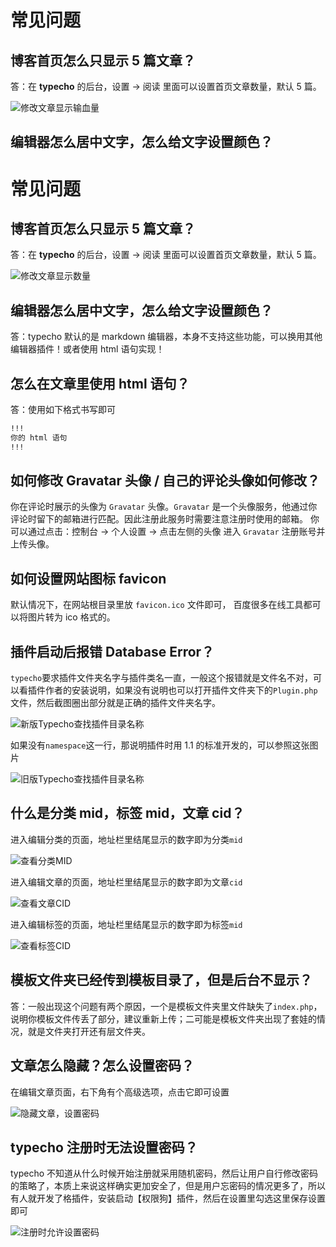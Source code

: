 # 常见问题

## 博客首页怎么只显示 5 篇文章？

答：在 **typecho** 的后台，设置 -> 阅读 里面可以设置首页文章数量，默认 5 篇。

![修改文章显示输血量](images/question_1.png)

## 编辑器怎么居中文字，怎么给文字设置颜色？

# 常见问题

## 博客首页怎么只显示 5 篇文章？

答：在 **typecho** 的后台，设置 -> 阅读 里面可以设置首页文章数量，默认 5 篇。

![修改文章显示数量](images/question_1.png)

## 编辑器怎么居中文字，怎么给文字设置颜色？

答：typecho 默认的是 markdown 编辑器，本身不支持这些功能，可以换用其他编辑器插件！或者使用 html 语句实现！

## 怎么在文章里使用 html 语句？

答：使用如下格式书写即可

```markdown
!!!
你的 html 语句
!!!
```

## 如何修改 Gravatar 头像 / 自己的评论头像如何修改？

你在评论时展示的头像为 `Gravatar` 头像。`Gravatar` 是一个头像服务，他通过你评论时留下的邮箱进行匹配。因此注册此服务时需要注意注册时使用的邮箱。
你可以通过点击：控制台 -> 个人设置 -> 点击左侧的头像 进入 `Gravatar` 注册账号并上传头像。

## 如何设置网站图标 favicon

默认情况下，在网站根目录里放 `favicon.ico` 文件即可， 百度很多在线工具都可以将图片转为 ico 格式的。

## 插件启动后报错 Database Error？

`typecho`要求插件文件夹名字与插件类名一直，一般这个报错就是文件名不对，可以看插件作者的安装说明，如果没有说明也可以打开插件文件夹下的`Plugin.php`文件，然后截图圈出部分就是正确的插件文件夹名字。

![新版Typecho查找插件目录名称](images/question_2.png)

如果没有`namespace`这一行，那说明插件时用 1.1 的标准开发的，可以参照这张图片

![旧版Typecho查找插件目录名称](images/question_3.png)

## 什么是分类 mid，标签 mid，文章 cid？

进入编辑分类的页面，地址栏里结尾显示的数字即为分类`mid`

![查看分类MID](images/question_4.png)

进入编辑文章的页面，地址栏里结尾显示的数字即为文章`cid`

![查看文章CID](images/question_5.png)

进入编辑标签的页面，地址栏里结尾显示的数字即为标签`mid`

![查看标签CID](images/question_6.png)

## 模板文件夹已经传到模板目录了，但是后台不显示？

答：一般出现这个问题有两个原因，一个是模板文件夹里文件缺失了`index.php`，说明你模板文件传丢了部分，建议重新上传；二可能是模板文件夹出现了套娃的情况，就是文件夹打开还有层文件夹。

## 文章怎么隐藏？怎么设置密码？

在编辑文章页面，右下角有个高级选项，点击它即可设置

![隐藏文章，设置密码](images/question_7.png)

## typecho 注册时无法设置密码？

typecho 不知道从什么时候开始注册就采用随机密码，然后让用户自行修改密码的策略了，本质上来说这样确实更加安全了，但是用户忘密码的情况更多了，所以有人就开发了格插件，安装启动【权限狗】插件，然后在设置里勾选这里保存设置即可

![注册时允许设置密码](images/question_8.png)
